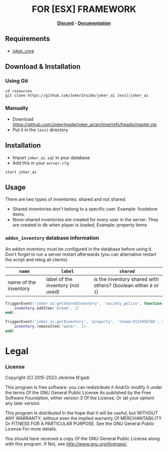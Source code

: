 <h1 align='center'>FOR [ESX] FRAMEWORK</a></h1><p align='center'><b><a href='https://discord.esx-framework.org/'>Discord</a> - <a href='https://documentation.esx-framework.org/legacy/installation'>Documentation</a></b></h5>

## Requirements
- [joker_core](https://github.com/JokerInside/joker_core)

## Download & Installation

### Using Git
```
cd resources
git clone https://github.com/JokerInside/joker_ai [esx]/joker_ai
```

### Manually
- Download https://github.com/JokerInside/joker_ai/archive/refs/heads/master.zip
- Put it in the `[esx]` directory

## Installation
- Import `joker_ai.sql` in your database
- Add this in your `server.cfg`:

```
start joker_ai
```

## Usage
There are two types of inventories: shared and not shared.

- Shared inventories don't belong to a specific user. Example: foodstore items.
- None-shared inventories are created for every user in the server. They are created in db when player is loaded, Example: property items

### `addon_inventory` database information
An addon inventory must be configured in the database before using it. Don't forget to run a server restart afterwards (you can alternative restart the script and relog all clients)

| `name`   | `label` | `shared` |
| -------- | ------- | -------- |
| name of the inventory | label of the inventory (not used) | is the inventory shared with others? (boolean either `0` or `1`) |

```lua
TriggerEvent('joker_ai:getSharedInventory', 'society_police', function(inventory)
	inventory.addItem('bread', 1)
end)

TriggerEvent('joker_ai:getInventory', 'property', 'steam:0123456789', function(inventory)
	inventory.removeItem('water', 1)
end)

```
# Legal
### License

Copyright (C) 2015-2023 Jérémie N'gadi

This program Is free software: you can redistribute it And/Or modify it under the terms Of the GNU General Public License As published by the Free Software Foundation, either version 3 Of the License, Or (at your option) any later version.

This program Is distributed In the hope that it will be useful, but WITHOUT ANY WARRANTY; without even the implied warranty Of MERCHANTABILITY Or FITNESS FOR A PARTICULAR PURPOSE. See the GNU General Public License For more details.

You should have received a copy Of the GNU General Public License along with this program. If Not, see http://www.gnu.org/licenses/.
